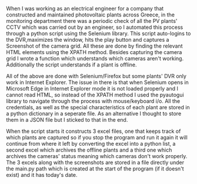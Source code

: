 When I was working as an electrical engineer for a company that constructed and maintained photovoltaic plants across Greece, in the monitoring department there was a periodic check of all the PV plants' CCTV which was carried out by an engineer, so I automated this process through a python script using the Selenium library. This script auto-logins to the DVR,maximizes the window, hits the play button and captures a Screenshot of the camera grid. All these are done by finding the relevant HTML elements using the XPATH method. Besides capturing the camera grid I wrote a function which understands which cameras aren't working. Additionally the script understands if a plant is offline. 

All of the above are done with Selenium/Firefox but some plants' DVR only work in Internet Explorer. The issue in there is that when Selenium opens in Microsoft Edge in Internet Explorer mode it is not loaded properly and I cannot read HTML, so instead of the XPATH method I used the pyautogui library to navigate through the process with mouse/keyboard i/o. All the credentials, as well as the special characteristics of each plant are stored in a python dictionary in a seperate file. As an alternative I thought to store them in a JSON file but I sticked to that in the end.

When the script starts it constructs 3 excel files, one that keeps track of which plants are captured so if you stop the program and run it again it will continue from where it left by converting the excel into a python list, a second excel which archives the offline plants and a third one which archives the cameras' status meaning which cameras don't work properly. The 3 excels along with the screenshots are stored in a file directly under the main.py path which is created at the start of the program (if it doesn't exist) and it has today's date.
